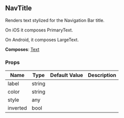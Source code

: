 ## NavTitle 
 
Renders text stylized for the Navigation Bar title.

On iOS it composes PrimaryText.

On Android, it composes LargeText.

 
 __Composes__: [Text](Text.md) 


### Props
Name | Type | Default Value | Description
--- | --- | --- | --- 
label | string  |   | 
color | string  |   | 
style | any  |   | 
inverted | bool  |   | 
 
